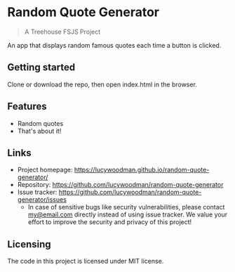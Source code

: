 # Random Quote Generator
> A Treehouse FSJS Project

An app that displays random famous quotes each time a button is clicked.

## Getting started

Clone or download the repo, then open index.html in the browser.

## Features

* Random quotes
* That's about it!

## Links

- Project homepage: https://lucywoodman.github.io/random-quote-generator/
- Repository: https://github.com/lucywoodman/random-quote-generator
- Issue tracker: https://github.com/lucywoodman/random-quote-generator/issues
  - In case of sensitive bugs like security vulnerabilities, please contact
    my@email.com directly instead of using issue tracker. We value your effort
    to improve the security and privacy of this project!

## Licensing

The code in this project is licensed under MIT license.
